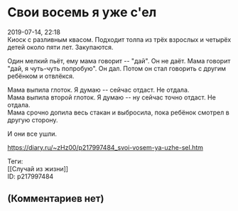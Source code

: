 Свои восемь я уже с'ел
======================

  
2019-07-14, 22:18  
 Киоск с разливным квасом. Подходит толпа из трёх взрослых и четырёх детей около пяти лет. Закупаются.   
   
 Один мелкий пьёт, ему мама говорит -- "дай". Он не даёт. Мама говорит "дай, я чуть-чуть попробую". Он дал. Потом он стал говорить с другим ребёнком и отвлёкся.   
   
 Мама выпила глоток. Я думаю -- сейчас отдаст. Не отдала.   
 Мама выпила второй глоток. Я думаю -- ну сейчас точно отдаст. Не отдала.   
 Мама срочно допила весь стакан и выбросила, пока ребёнок смотрел в другую сторону.   
   
 И они все ушли.   
  
<https://diary.ru/~zHz00/p217997484_svoi-vosem-ya-uzhe-sel.htm>  
  
Теги:  
[[Случай из жизни]]  
ID: p217997484  


(Комментариев нет)
------------------